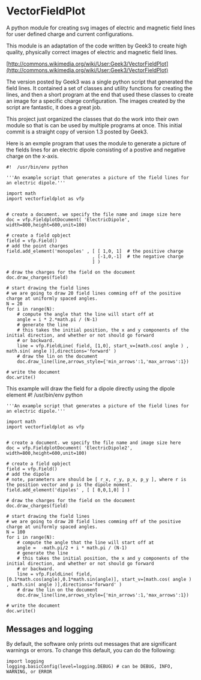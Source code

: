 VectorFieldPlot
===============

A python module for creating svg images of electric and magnetic field lines for user defined charge and current configurations.

This module is an adaptation of the code written by Geek3 to create high quality, physically correct images of electric and magnetic field lines.

[http://commons.wikimedia.org/wiki/User:Geek3/VectorFieldPlot](http://commons.wikimedia.org/wiki/User:Geek3/VectorFieldPlot)

The version posted by Geek3 was a single python script that generated the field lines. It contained a set of classes and utility functions for creating the lines,
and then a short program at the end that used these classes to create an image for a specific charge configuration. The images created by the script are fantastic, it does a great job.

This project just organized the classes that do the work into their own module so that is can be used by multiple programs at once.
This initial commit is a straight copy of version 1.3 posted by Geek3.

Here is an exmple program that uses the module to generate a picture of the fields lines for an electric dipole
consisting of a postive and negative charge on the x-axis.

    #!  /usr/bin/env python

    '''An example script that generates a picture of the field lines for an electric dipole.'''

    import math
    import vectorfieldplot as vfp


    # create a document. we specify the file name and image size here
    doc = vfp.FieldplotDocument( 'ElectricDipole', width=800,height=600,unit=100)

    # create a field opbject
    field = vfp.Field()
    # add the point charges
    field.add_element('monopoles' , [ [ 1,0, 1]  # the positive charge
                                    , [-1,0,-1]  # the negative charge
                                    ] )

    # draw the charges for the field on the document
    doc.draw_charges(field)

    # start drawing the field lines
    # we are going to draw 20 field lines comming off of the positive charge at uniformly spaced angles.
    N = 20
    for i in range(N):
        # compute the angle that the line will start off at
        angle = i * 2.*math.pi / (N-1)
        # generate the line
        # this takes the initial position, the x and y components of the initial direction, and whether or not should go forward
        # or backward.
        line = vfp.FieldLine( field, [1,0], start_v=[math.cos( angle ) , math.sin( angle )],directions='forward' )
        # draw the lin on the document
        doc.draw_line(line,arrows_style={'min_arrows':1,'max_arrows':1})

    # write the document
    doc.write()


This example will draw the field for a dipole directly using the dipole element
    #!  /usr/bin/env python

    '''An example script that generates a picture of the field lines for an electric dipole.'''

    import math
    import vectorfieldplot as vfp


    # create a document. we specify the file name and image size here
    doc = vfp.FieldplotDocument( 'ElectricDipole2', width=800,height=600,unit=100)

    # create a field opbject
    field = vfp.Field()
    # add the dipole
    # note, parameters are should be [ r_x, r_y, p_x, p_y ], where r is the position vector and p is the dipole moment.
    field.add_element('dipoles' , [ [ 0,0,1,0] ] )

    # draw the charges for the field on the document
    doc.draw_charges(field)

    # start drawing the field lines
    # we are going to draw 20 field lines comming off of the positive charge at uniformly spaced angles.
    N = 100
    for i in range(N):
        # compute the angle that the line will start off at
        angle =  -math.pi/2 + i * math.pi / (N-1)
        # generate the line
        # this takes the initial position, the x and y components of the initial direction, and whether or not should go forward
        # or backward.
        line = vfp.FieldLine( field, [0.1*math.cos(angle),0.1*math.sin(angle)], start_v=[math.cos( angle ) , math.sin( angle )],directions='forward' )
        # draw the lin on the document
        doc.draw_line(line,arrows_style={'min_arrows':1,'max_arrows':1})

    # write the document
    doc.write()

## Messages and logging

By default, the software only prints out messages that are significant warnings or errors.
To change this default, you can do the following:

    import logging
    logging.basicConfig(level=logging.DEBUG) # can be DEBUG, INFO, WARNING, or ERROR
